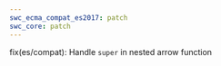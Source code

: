 ```yaml
---
swc_ecma_compat_es2017: patch
swc_core: patch
---
```


fix(es/compat): Handle `super` in nested arrow function

